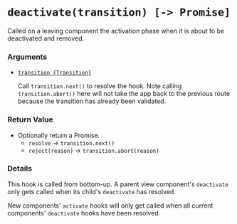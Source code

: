 # `deactivate(transition) [-> Promise]`

Called on a leaving component the activation phase when it is about to be deactivated and removed.

### Arguments

- [`transition {Transition}`](hooks.md#transition-object)

  Call `transition.next()` to resolve the hook. Note calling `transition.abort()` here will not take the app back to the previous route because the transition has already been validated.

### Return Value

- Optionally return a Promise.
  - `resolve` -> `transition.next()`
  - `reject(reason)` -> `transition.abort(reason)`

### Details

This hook is called from bottom-up. A parent view component's `deactivate` only gets called when its child's `deactivate` has resolved.

New components' `activate` hooks will only get called when all current components' `deactivate` hooks have been resolved.
